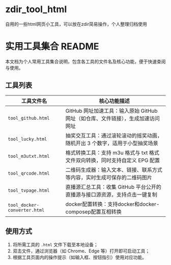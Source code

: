 # zdir_tool_html
自用的一些html网页小工具，可以放在zdir简易操作，个人整理归档使用


# 实用工具集合 README

本文档为个人常用工具集合说明，包含各工具的文件名及核心功能，便于快速查阅与使用。

## 工具列表

| 工具文件名          | 核心功能描述                                                                 |
|---------------------|------------------------------------------------------------------------------|
| `tool_github.html`  | GitHub 网址加速工具：输入原始 GitHub 网址（如仓库、文件链接），生成加速访问网址 |
| `tool_lucky.html`   | 抽奖交互工具：通过滚轮滚动的摇奖动画，随机开出 3 个数字，适用于小型抽奖场景   |
| `tool_m3utxt.html`  | 格式转换工具：支持 m3u 格式与 txt 格式文件双向转换，同时支持自定义 EPG 配置   |
| `tool_qrcode.html`  | 二维码生成器：输入文本、链接、联系方式等内容，实时生成可保存的二维码图片     |
| `tool_tvpage.html`  | 直播源汇总工具：收集 GitHub 平台公开的直播源与接口源资源，支持点击一键复制   |
| `tool_docker-converter.html`  | docker配置转换：支持docker和docker-composep配置互相转换   |

## 使用方式
1. 将所需工具的 `.html` 文件下载至本地设备；
2. 双击文件，通过浏览器（如 Chrome、Edge 等）打开即可启动工具；
3. 根据工具页面内的操作提示（如输入框、按钮指引）使用对应功能。

